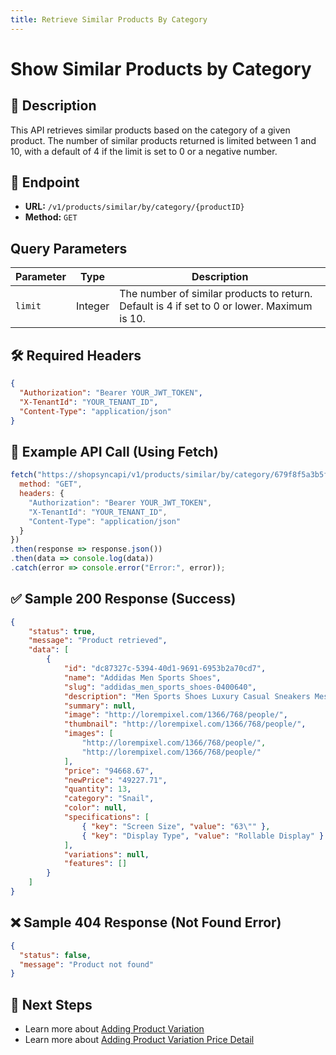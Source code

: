 ```yaml
---
title: Retrieve Similar Products By Category
---
```

# Show Similar Products by Category

## 📌 Description
This API retrieves similar products based on the category of a given product. The number of similar products returned is limited between 1 and 10, with a default of 4 if the limit is set to 0 or a negative number.

## 🔗 Endpoint
- **URL:** `/v1/products/similar/by/category/{productID}`
- **Method:** `GET`

## Query Parameters

| Parameter | Type   | Description |
|-----------|--------|-------------|
| `limit`   | Integer | The number of similar products to return. Default is 4 if set to 0 or lower. Maximum is 10. |

## 🛠️ Required Headers
```json
{
  "Authorization": "Bearer YOUR_JWT_TOKEN",
  "X-TenantId": "YOUR_TENANT_ID",
  "Content-Type": "application/json"
}
```

## 📡 Example API Call (Using Fetch)
```javascript
fetch("https://shopsyncapi/v1/products/similar/by/category/679f8f5a3b5f2173201c2582?limit=4", {
  method: "GET",
  headers: {
    "Authorization": "Bearer YOUR_JWT_TOKEN",
    "X-TenantId": "YOUR_TENANT_ID",
    "Content-Type": "application/json"
  }
})
.then(response => response.json())
.then(data => console.log(data))
.catch(error => console.error("Error:", error));
```

## ✅ Sample 200 Response (Success)
```json
{
    "status": true,
    "message": "Product retrieved",
    "data": [
        {
            "id": "dc87327c-5394-40d1-9691-6953b2a70cd7",
            "name": "Addidas Men Sports Shoes",
            "slug": "addidas_men_sports_shoes-0400640",
            "description": "Men Sports Shoes Luxury Casual Sneakers Mesh Running Shoes",
            "summary": null,
            "image": "http://lorempixel.com/1366/768/people/",
            "thumbnail": "http://lorempixel.com/1366/768/people/",
            "images": [
                "http://lorempixel.com/1366/768/people/",
                "http://lorempixel.com/1366/768/people/"
            ],
            "price": "94668.67",
            "newPrice": "49227.71",
            "quantity": 13,
            "category": "Snail",
            "color": null,
            "specifications": [
                { "key": "Screen Size", "value": "63\"" },
                { "key": "Display Type", "value": "Rollable Display" }
            ],
            "variations": null,
            "features": []
        }
    ]
}
```

## ❌ Sample 404 Response (Not Found Error)
```json
{
  "status": false,
  "message": "Product not found"
}
```

## 🔗 Next Steps
- Learn more about [Adding Product Variation](./update-product-variation-price-detail.md)
- Learn more about [Adding Product Variation Price Detail](./delete-product-variation-price-detail.md)

